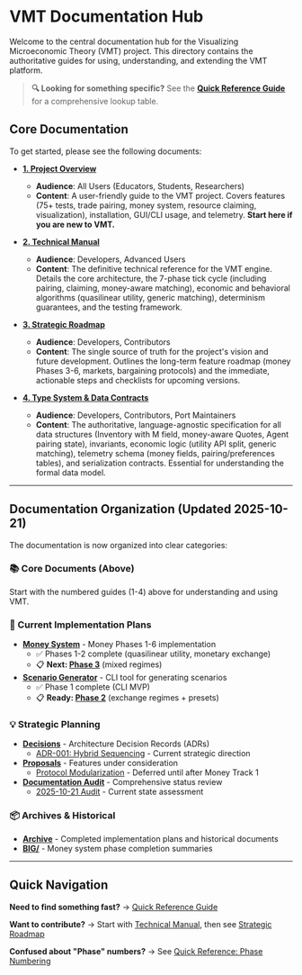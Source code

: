 # VMT Documentation Hub

Welcome to the central documentation hub for the Visualizing Microeconomic Theory (VMT) project. This directory contains the authoritative guides for using, understanding, and extending the VMT platform.

> **🔍 Looking for something specific?** See the **[Quick Reference Guide](quick_reference.md)** for a comprehensive lookup table.

## Core Documentation

To get started, please see the following documents:

-   **[1. Project Overview](./1_project_overview.md)**
    -   **Audience**: All Users (Educators, Students, Researchers)
    -   **Content**: A user-friendly guide to the VMT project. Covers features (75+ tests, trade pairing, money system, resource claiming, visualization), installation, GUI/CLI usage, and telemetry. **Start here if you are new to VMT.**

-   **[2. Technical Manual](./2_technical_manual.md)**
    -   **Audience**: Developers, Advanced Users
    -   **Content**: The definitive technical reference for the VMT engine. Details the core architecture, the 7-phase tick cycle (including pairing, claiming, money-aware matching), economic and behavioral algorithms (quasilinear utility, generic matching), determinism guarantees, and the testing framework.

-   **[3. Strategic Roadmap](./3_strategic_roadmap.md)**
    -   **Audience**: Developers, Contributors
    -   **Content**: The single source of truth for the project's vision and future development. Outlines the long-term feature roadmap (money Phases 3-6, markets, bargaining protocols) and the immediate, actionable steps and checklists for upcoming versions.

-   **[4. Type System & Data Contracts](./4_typing_overview.md)**
    -   **Audience**: Developers, Contributors, Port Maintainers
    -   **Content**: The authoritative, language-agnostic specification for all data structures (Inventory with M field, money-aware Quotes, Agent pairing state), invariants, economic logic (utility API split, generic matching), telemetry schema (money fields, pairing/preferences tables), and serialization contracts. Essential for understanding the formal data model.

---

## Documentation Organization (Updated 2025-10-21)

The documentation is now organized into clear categories:

### 📚 Core Documents (Above)
Start with the numbered guides (1-4) above for understanding and using VMT.

### 🎯 Current Implementation Plans

-   **[Money System](./BIG/)** - Money Phases 1-6 implementation
    -   ✅ Phases 1-2 complete (quasilinear utility, monetary exchange)
    -   📋 **Next: [Phase 3](./BIG/money_phase3_checklist.md)** (mixed regimes)
-   **[Scenario Generator](./implementation/)** - CLI tool for generating scenarios
    -   ✅ Phase 1 complete (CLI MVP)
    -   📋 **Ready: [Phase 2](./implementation/scenario_generator_phase2_plan.md)** (exchange regimes + presets)

### 💡 Strategic Planning

-   **[Decisions](./decisions/)** - Architecture Decision Records (ADRs)
    -   [ADR-001: Hybrid Sequencing](./decisions/001-hybrid-money-modularization-sequencing.md) - Current strategic direction
-   **[Proposals](./proposals/)** - Features under consideration
    -   [Protocol Modularization](./proposals/protocol_modularization_plan.md) - Deferred until after Money Track 1
-   **[Documentation Audit](./audit/)** - Comprehensive status review
    -   [2025-10-21 Audit](./audit/2025-10-21_comprehensive_documentation_audit.md) - Current state assessment

### 📦 Archives & Historical

-   **[Archive](./archive/)** - Completed implementation plans and historical documents
-   **[BIG/](./BIG/)** - Money system phase completion summaries

---

## Quick Navigation

**Need to find something fast?** → [Quick Reference Guide](quick_reference.md)

**Want to contribute?** → Start with [Technical Manual](2_technical_manual.md), then see [Strategic Roadmap](3_strategic_roadmap.md)

**Confused about "Phase" numbers?** → See [Quick Reference: Phase Numbering](quick_reference.md#by-phase-number-reconciliation)
